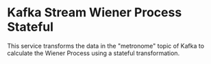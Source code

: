 # Kafka Stream Wiener Process Stateful

This service transforms the data in the "metronome" topic of Kafka to calculate the Wiener Process using a stateful transformation.